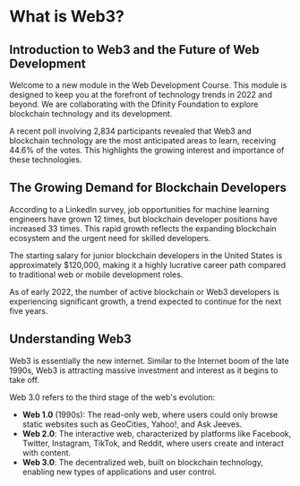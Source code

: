 # What is Web3?

## Introduction to Web3 and the Future of Web Development

Welcome to a new module in the Web Development Course. This module is designed to keep you at the forefront of technology trends in 2022 and beyond. We are collaborating with the Dfinity Foundation to explore blockchain technology and its development.

A recent poll involving 2,834 participants revealed that Web3 and blockchain technology are the most anticipated areas to learn, receiving 44.6% of the votes. This highlights the growing interest and importance of these technologies.

## The Growing Demand for Blockchain Developers

According to a LinkedIn survey, job opportunities for machine learning engineers have grown 12 times, but blockchain developer positions have increased 33 times. This rapid growth reflects the expanding blockchain ecosystem and the urgent need for skilled developers.

The starting salary for junior blockchain developers in the United States is approximately $120,000, making it a highly lucrative career path compared to traditional web or mobile development roles.

As of early 2022, the number of active blockchain or Web3 developers is experiencing significant growth, a trend expected to continue for the next five years.

## Understanding Web3

Web3 is essentially the new internet. Similar to the Internet boom of the late 1990s, Web3 is attracting massive investment and interest as it begins to take off.

Web 3.0 refers to the third stage of the web's evolution:

- **Web 1.0** (1990s): The read-only web, where users could only browse static websites such as GeoCities, Yahoo!, and Ask Jeeves.
- **Web 2.0**: The interactive web, characterized by platforms like Facebook, Twitter, Instagram, TikTok, and Reddit, where users create and interact with content.
- **Web 3.0**: The decentralized web, built on blockchain technology, enabling new types of applications and user control.
